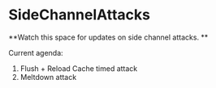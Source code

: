 # SideChannelAttacks

**Watch this space for updates on side channel attacks. **

Current agenda:
1. Flush + Reload Cache timed attack
2. Meltdown attack




